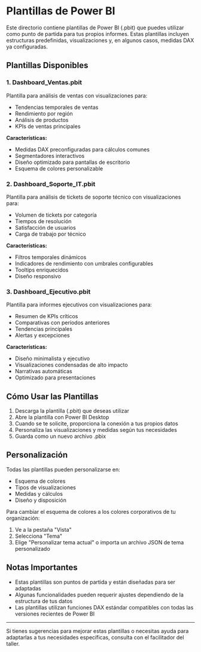 # Plantillas de Power BI

Este directorio contiene plantillas de Power BI (.pbit) que puedes utilizar como punto de partida para tus propios informes. Estas plantillas incluyen estructuras predefinidas, visualizaciones y, en algunos casos, medidas DAX ya configuradas.

## Plantillas Disponibles

### 1. Dashboard_Ventas.pbit

Plantilla para análisis de ventas con visualizaciones para:
- Tendencias temporales de ventas
- Rendimiento por región
- Análisis de productos
- KPIs de ventas principales

**Características:**
- Medidas DAX preconfiguradas para cálculos comunes
- Segmentadores interactivos
- Diseño optimizado para pantallas de escritorio
- Esquema de colores personalizable

### 2. Dashboard_Soporte_IT.pbit

Plantilla para análisis de tickets de soporte técnico con visualizaciones para:
- Volumen de tickets por categoría
- Tiempos de resolución
- Satisfacción de usuarios
- Carga de trabajo por técnico

**Características:**
- Filtros temporales dinámicos
- Indicadores de rendimiento con umbrales configurables
- Tooltips enriquecidos
- Diseño responsivo

### 3. Dashboard_Ejecutivo.pbit

Plantilla para informes ejecutivos con visualizaciones para:
- Resumen de KPIs críticos
- Comparativas con períodos anteriores
- Tendencias principales
- Alertas y excepciones

**Características:**
- Diseño minimalista y ejecutivo
- Visualizaciones condensadas de alto impacto
- Narrativas automáticas
- Optimizado para presentaciones

## Cómo Usar las Plantillas

1. Descarga la plantilla (.pbit) que deseas utilizar
2. Abre la plantilla con Power BI Desktop
3. Cuando se te solicite, proporciona la conexión a tus propios datos
4. Personaliza las visualizaciones y medidas según tus necesidades
5. Guarda como un nuevo archivo .pbix

## Personalización

Todas las plantillas pueden personalizarse en:
- Esquema de colores
- Tipos de visualizaciones
- Medidas y cálculos
- Diseño y disposición

Para cambiar el esquema de colores a los colores corporativos de tu organización:
1. Ve a la pestaña "Vista"
2. Selecciona "Tema"
3. Elige "Personalizar tema actual" o importa un archivo JSON de tema personalizado

## Notas Importantes

- Estas plantillas son puntos de partida y están diseñadas para ser adaptadas
- Algunas funcionalidades pueden requerir ajustes dependiendo de la estructura de tus datos
- Las plantillas utilizan funciones DAX estándar compatibles con todas las versiones recientes de Power BI

---

Si tienes sugerencias para mejorar estas plantillas o necesitas ayuda para adaptarlas a tus necesidades específicas, consulta con el facilitador del taller.
